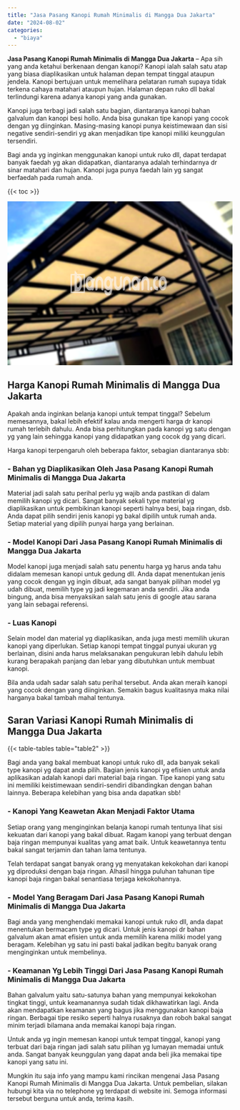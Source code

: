 ```yaml
---
title: "Jasa Pasang Kanopi Rumah Minimalis di Mangga Dua Jakarta"
date: "2024-08-02"
categories: 
  - "biaya"
---
```


**Jasa Pasang Kanopi Rumah Minimalis di Mangga Dua Jakarta** – Apa sih yang anda ketahui berkenaan dengan kanopi? Kanopi ialah salah satu atap yang biasa diaplikasikan untuk halaman depan tempat tinggal ataupun jendela. Kanopi bertujuan untuk memelihara pelataran rumah supaya tidak terkena cahaya matahari ataupun hujan. Halaman depan ruko dll bakal terlindungi karena adanya kanopi yang anda gunakan.

Kanopi juga terbagi jadi salah satu bagian, diantaranya kanopi bahan galvalum dan kanopi besi hollo. Anda bisa gunakan tipe kanopi yang cocok dengan yg diinginkan. Masing-masing kanopi punya keistimewaan dan sisi negative sendiri-sendiri yg akan menjadikan tipe kanopi miliki keunggulan tersendiri.

Bagi anda yg inginkan menggunakan kanopi untuk ruko dll, dapat terdapat banyak faedah yg akan didapatkan, diantaranya adalah terhindarnya dr sinar matahari dan hujan. Kanopi juga punya faedah lain yg sangat berfaedah pada rumah anda.

{{< toc >}}

![Jasa Pasang Kanopi Rumah Minimalis di Mangga Dua Jakarta](/images/harga-kanopi-minimalis-30.png)

## Harga Kanopi Rumah Minimalis di Mangga Dua Jakarta

Apakah anda inginkan belanja kanopi untuk tempat tinggal? Sebelum memesannya, bakal lebih efektif kalau anda mengerti harga dr kanopi rumah terlebih dahulu. Anda bisa perhitungkan pada kanopi yg satu dengan yg yang lain sehingga kanopi yang didapatkan yang cocok dg yang dicari.

Harga kanopi terpengaruh oleh beberapa faktor, sebagian diantaranya sbb:

### \- Bahan yg Diaplikasikan Oleh Jasa Pasang Kanopi Rumah Minimalis di Mangga Dua Jakarta

Material jadi salah satu perihal perlu yg wajib anda pastikan di dalam memilih kanopi yg dicari. Sangat banyak sekali type material yg diaplikasikan untuk pembikinan kanopi seperti halnya besi, baja ringan, dsb. Anda dapat pilih sendiri jenis kanopi yg bakal dipilih untuk rumah anda. Setiap material yang dipilih punyai harga yang berlainan.

### \- Model Kanopi Dari Jasa Pasang Kanopi Rumah Minimalis di Mangga Dua Jakarta

Model kanopi juga menjadi salah satu penentu harga yg harus anda tahu didalam memesan kanopi untuk gedung dll. Anda dapat menentukan jenis yang cocok dengan yg ingin dibuat, ada sangat banyak pilihan model yg udah dibuat, memilih type yg jadi kegemaran anda sendiri. Jika anda bingung, anda bisa menyaksikan salah satu jenis di google atau sarana yang lain sebagai referensi.

### \- Luas Kanopi

Selain model dan material yg diaplikasikan, anda juga mesti memilih ukuran kanopi yang diperlukan. Setiap kanopi tempat tinggal punyai ukuran yg berlainan, disini anda harus melaksanakan pengukuran lebih dahulu lebih kurang berapakah panjang dan lebar yang dibutuhkan untuk membuat kanopi.

Bila anda udah sadar salah satu perihal tersebut. Anda akan meraih kanopi yang cocok dengan yang diinginkan. Semakin bagus kualitasnya maka nilai harganya bakal tambah mahal tentunya.

## Saran Variasi Kanopi Rumah Minimalis di Mangga Dua Jakarta

{{< table-tables table="table2" >}}

Bagi anda yang bakal membuat kanopi untuk ruko dll, ada banyak sekali type kanopi yg dapat anda pilih. Bagian jenis kanopi yg efisien untuk anda aplikasikan adalah kanopi dari material baja ringan. Tipe kanopi yang satu ini memiliki keistimewaan sendiri-sendiri dibandingkan dengan bahan lainnya. Beberapa kelebihan yang bisa anda dapatkan sbb!

### \- Kanopi Yang Keawetan Akan Menjadi Faktor Utama

Setiap orang yang menginginkan belanja kanopi rumah tentunya lihat sisi kekuatan dari kanopi yang bakal dibuat. Ragam kanopi yang terbuat dengan baja ringan mempunyai kualitas yang amat baik. Untuk keawetannya tentu bakal sangat terjamin dan tahan lama tentunya.

Telah terdapat sangat banyak orang yg menyatakan kekokohan dari kanopi yg diproduksi dengan baja ringan. Alhasil hingga puluhan tahunan tipe kanopi baja ringan bakal senantiasa terjaga kekokohannya.

### \- Model Yang Beragam Dari Jasa Pasang Kanopi Rumah Minimalis di Mangga Dua Jakarta

Bagi anda yang menghendaki memakai kanopi untuk ruko dll, anda dapat menentukan bermacam type yg dicari. Untuk jenis kanopi dr bahan galvalum akan amat efisien untuk anda memilih karena miliki model yang beragam. Kelebihan yg satu ini pasti bakal jadikan begitu banyak orang menginginkan untuk membelinya.

### \- Keamanan Yg Lebih Tinggi Dari Jasa Pasang Kanopi Rumah Minimalis di Mangga Dua Jakarta

Bahan galvalum yaitu satu-satunya bahan yang mempunyai kekokohan tingkat tinggi, untuk keamanannya sudah tidak dikhawatirkan lagi. Anda akan mendapatkan keamanan yang bagus jika menggunakan kanopi baja ringan. Berbagai tipe resiko seperti halnya rusaknya dan roboh bakal sangat minim terjadi bilamana anda memakai kanopi baja ringan.

Untuk anda yg ingin memesan kanopi untuk tempat tinggal, kanopi yang terbuat dari baja ringan jadi salah satu pilihan yg lumayan memadai untuk anda. Sangat banyak keunggulan yang dapat anda beli jika memakai tipe kanopi yang satu ini.

Mungkin itu saja info yang mampu kami rincikan mengenai Jasa Pasang Kanopi Rumah Minimalis di Mangga Dua Jakarta. Untuk pembelian, silakan hubungi kita via no telephone yg terdapat di website ini. Semoga informasi tersebut berguna untuk anda, terima kasih.
